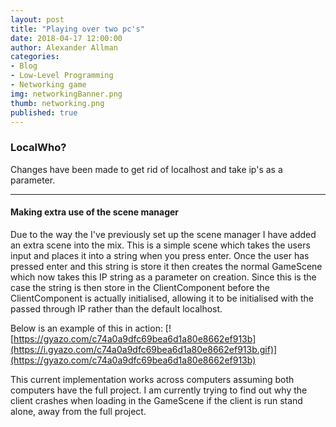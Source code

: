 ```yaml
---
layout: post
title: "Playing over two pc's"
date: 2018-04-17 12:00:00
author: Alexander Allman
categories:
- Blog
- Low-Level Programming
- Networking game
img: networkingBanner.png
thumb: networking.png
published: true
---
```


### LocalWho?

Changes have been made to get rid of localhost and take ip's as a parameter.

<!--more-->
-----
#### Making extra use of the scene manager
Due to the way the I've previously set up the scene manager I have added an extra scene into the mix. This is a simple scene which takes the users input and places it into a string when you press enter. Once the user has pressed enter and this string is store it then creates the normal GameScene which now takes this IP string as a parameter on creation. Since this is the case the string is then store in the ClientComponent before the ClientComponent is actually initialised, allowing it to be initialised with the passed through IP rather than the default localhost.

Below is an example of this in action:
[![https://gyazo.com/c74a0a9dfc69bea6d1a80e8662ef913b](https://i.gyazo.com/c74a0a9dfc69bea6d1a80e8662ef913b.gif)](https://gyazo.com/c74a0a9dfc69bea6d1a80e8662ef913b)

This current implementation works across computers assuming both computers have the full project. I am currently trying to find out why the client crashes when loading in the GameScene if the client is run stand alone, away from the full project.
